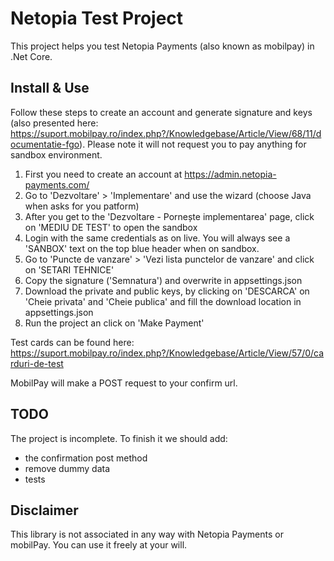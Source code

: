 ﻿Netopia Test Project
=======

This project helps you test Netopia Payments (also known as mobilpay) in .Net Core.


Install & Use
-------------

Follow these steps to create an account and generate signature and keys (also presented here: https://suport.mobilpay.ro/index.php?/Knowledgebase/Article/View/68/11/documentatie-fgo).
Please note it will not request you to pay anything for sandbox environment.
1. First you need to create an account at https://admin.netopia-payments.com/
2. Go to 'Dezvoltare' > 'Implementare' and use the wizard (choose Java when asks for you patform)
3. After you get to the 'Dezvoltare - Pornește implementarea' page, click on 'MEDIU DE TEST' to open the sandbox
4. Login with the same credentials as on live. You will always see a 'SANBOX' text on the top blue header when on sandbox.
5. Go to 'Puncte de vanzare' > 'Vezi lista punctelor de vanzare' and click on 'SETARI TEHNICE'
6. Copy the signature ('Semnatura') and overwrite in appsettings.json
7. Download the private and public keys, by clicking on 'DESCARCA' on 'Cheie privata' and 'Cheie publica' and fill the download location in appsettings.json
8. Run the project an click on 'Make Payment'


Test cards can be found here:
https://suport.mobilpay.ro/index.php?/Knowledgebase/Article/View/57/0/carduri-de-test

MobilPay will make a POST request to your confirm url.

TODO
----

The project is incomplete. To finish it we should add:

- the confirmation post method
- remove dummy data
- tests


Disclaimer
----------
This library is not associated in any way with Netopia Payments or mobilPay. You can use it freely at your will.